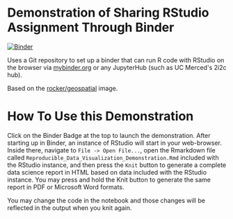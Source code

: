# Demonstration of Sharing RStudio Assignment Through Binder 

[![Binder](https://mybinder.org/badge_logo.svg)](https://mybinder.org/v2/gh/dhard/data_visualization_binder_demo/HEAD?urlpath=rstudio)

Uses a Git repository to set up a binder that can run R code with RStudio on
the browser via [mybinder.org](https://mybinder.org) or any JupyterHub (such as UC Merced's 2i2c hub).

Based on the [rocker/geospatial](https://hub.docker.com/r/rocker/geospatial)
image.

# How To Use this Demonstration

Click on the Binder Badge at the top to launch the demonstration.
After starting up in Binder, an instance of RStudio will start in your
web-browser. Inside there, navigate to `File -> Open File...`, open
the Rmarkdown file called `Reproducible_Data_Visualization_Demonstration.Rmd` included with the RStudio instance, and then press the `Knit` button to generate a complete data science report in HTML based on data included with the RStudio instance. You may press and hold the Knit button to generate the same report in PDF or Microsoft Word formats.

You may change the code in the notebook and those changes will be reflected in the output when you knit again. 
